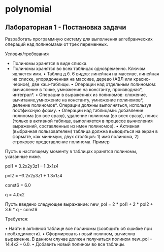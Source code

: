 # polynomial
## Лабораторная 1 - Постановка задачи

Разработать программную систему для выполнения алгебраических операций над полиномами от трех переменных.

Условия/требования

* Полиномы хранятся в виде списка.
* Полиномы хранятся во всех таблицах одновременно. Ключом является имя.
• Таблиц д.б. 6 видов: линейная на массиве, линейная на списке, упорядоченная на массиве, дерево (АВЛ или красно-черное), две хэш-таблицы.
• Операции над отдельным полиномом: вычисление в точке, умножение на константу, производная*, интеграл*.
• Операции в выражениях из полиномов: сложение, вычитание,умножение на константу, умножение полиномов*, деление полиномов*. Операции должны выполняться, используя постфиксную форму.
• Операции над таблицами: добавление полинома (во все сразу), удаление полинома (во всех сразу), поиск (только в активной таблице, выполняется в процессе вычисления выражений, составленных из имен полиномов).
• Активная (выбранная пользователем) таблица должна выводиться на экран в формате, как минимум, двух столбцов: 1) имя полинома, 2) строковое представление полинома.
Пример

Пусть к настоящему моменту в таблицах хранятся полиномы, указанные ниже.

pol1 = 3.2x2y3z1 – 1.3x1z4

pol2 = –3.2x2y3z1 + 1.3x1z4

const6 = 6.0

q = 4.0x2

Пусть введено следующее выражение: new_pol = 2 * pol1 + 2 * pol2 + 3.6 * q – const6

Требуется:

• Найти в активной таблице все полиномы (сообщить об ошибке при необходимости).
• Сформировать новый полином, вычислив выражение. В данном случае должен получиться полином new_pol = 14.4x2 – 6.0.
• Добавить новый
 полином во все таблицы.
